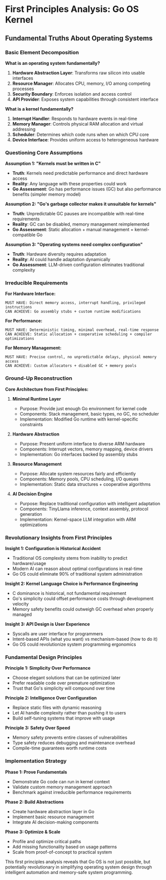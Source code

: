 # First Principles Analysis: Go OS Kernel

## Fundamental Truths About Operating Systems

### Basic Element Decomposition

**What is an operating system fundamentally?**
1. **Hardware Abstraction Layer**: Transforms raw silicon into usable interfaces
2. **Resource Manager**: Allocates CPU, memory, I/O among competing processes  
3. **Security Boundary**: Enforces isolation and access control
4. **API Provider**: Exposes system capabilities through consistent interface

**What is a kernel fundamentally?**
1. **Interrupt Handler**: Responds to hardware events in real-time
2. **Memory Manager**: Controls physical RAM allocation and virtual addressing
3. **Scheduler**: Determines which code runs when on which CPU core
4. **Device Interface**: Provides uniform access to heterogeneous hardware

### Questioning Core Assumptions

**Assumption 1: "Kernels must be written in C"**
- **Truth**: Kernels need predictable performance and direct hardware access
- **Reality**: Any language with these properties could work
- **Go Assessment**: Go has performance issues (GC) but also performance benefits (simpler memory model)

**Assumption 2: "Go's garbage collector makes it unsuitable for kernels"**
- **Truth**: Unpredictable GC pauses are incompatible with real-time requirements
- **Reality**: GC can be disabled, memory management reimplemented
- **Go Assessment**: Static allocation + manual management = kernel-compatible Go

**Assumption 3: "Operating systems need complex configuration"**
- **Truth**: Hardware diversity requires adaptation
- **Reality**: AI could handle adaptation dynamically
- **Go Assessment**: LLM-driven configuration eliminates traditional complexity

### Irreducible Requirements

**For Hardware Interface:**
```
MUST HAVE: Direct memory access, interrupt handling, privileged instructions
CAN ACHIEVE: Go assembly stubs + custom runtime modifications
```

**For Performance:**
```
MUST HAVE: Deterministic timing, minimal overhead, real-time response
CAN ACHIEVE: Static allocation + cooperative scheduling + compiler optimizations
```

**For Memory Management:**
```
MUST HAVE: Precise control, no unpredictable delays, physical memory access
CAN ACHIEVE: Custom allocators + disabled GC + memory pools
```

### Ground-Up Reconstruction

**Core Architecture from First Principles:**

1. **Minimal Runtime Layer**
   - Purpose: Provide just enough Go environment for kernel code
   - Components: Stack management, basic types, no GC, no scheduler
   - Implementation: Modified Go runtime with kernel-specific constraints

2. **Hardware Abstraction**
   - Purpose: Present uniform interface to diverse ARM hardware
   - Components: Interrupt vectors, memory mapping, device drivers
   - Implementation: Go interfaces backed by assembly stubs

3. **Resource Management**
   - Purpose: Allocate system resources fairly and efficiently
   - Components: Memory pools, CPU scheduling, I/O queues
   - Implementation: Static data structures + cooperative algorithms

4. **AI Decision Engine**
   - Purpose: Replace traditional configuration with intelligent adaptation
   - Components: TinyLlama inference, context assembly, protocol generation
   - Implementation: Kernel-space LLM integration with ARM optimizations

### Revolutionary Insights from First Principles

**Insight 1: Configuration is Historical Accident**
- Traditional OS complexity stems from inability to predict hardware/usage
- Modern AI can reason about optimal configurations in real-time
- Go OS could eliminate 90% of traditional system administration

**Insight 2: Kernel Language Choice is Performance Engineering**
- C dominance is historical, not fundamental requirement
- Go's simplicity could offset performance costs through development velocity
- Memory safety benefits could outweigh GC overhead when properly managed

**Insight 3: API Design is User Experience**
- Syscalls are user interface for programmers
- Intent-based APIs (what you want) vs mechanism-based (how to do it)
- Go OS could revolutionize system programming ergonomics

### Fundamental Design Principles

**Principle 1: Simplicity Over Performance**
- Choose elegant solutions that can be optimized later
- Prefer readable code over premature optimization
- Trust that Go's simplicity will compound over time

**Principle 2: Intelligence Over Configuration**
- Replace static files with dynamic reasoning
- Let AI handle complexity rather than pushing it to users
- Build self-tuning systems that improve with usage

**Principle 3: Safety Over Speed**
- Memory safety prevents entire classes of vulnerabilities
- Type safety reduces debugging and maintenance overhead
- Compile-time guarantees worth runtime costs

### Implementation Strategy

**Phase 1: Prove Fundamentals**
- Demonstrate Go code can run in kernel context
- Validate custom memory management approach
- Benchmark against irreducible performance requirements

**Phase 2: Build Abstractions**
- Create hardware abstraction layer in Go
- Implement basic resource management
- Integrate AI decision-making components

**Phase 3: Optimize & Scale**
- Profile and optimize critical paths
- Add missing functionality based on usage patterns
- Scale from proof-of-concept to practical system

This first principles analysis reveals that Go OS is not just possible, but potentially revolutionary in simplifying operating system design through intelligent automation and memory-safe system programming.